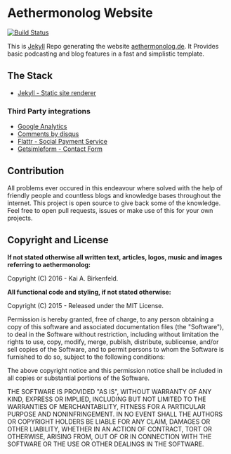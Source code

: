 # Aethermonolog Website

[![Build Status](https://travis-ci.org/dyscribe/aethermonolog.svg?branch=master)](https://travis-ci.org/dyscribe/aethermonolog/)

This is [Jekyll](http://jekyllrb.com) Repo generating the website [aethermonolog.de](http://aethermonolog.de).
It Provides basic podcasting and blog features in a fast and simplistic template.

## The Stack

* [Jekyll - Static site renderer](http://jekyllrb.com)

### Third Party integrations


* [Google Analytics](http://analytics.google.com)
* [Comments by disqus](http://disqus.com)
* [Flattr - Social Payment Service](http://flattr.com)
* [Getsimleform - Contact Form](http://getsimpleform.com/)

## Contribution

All problems ever occured in this endeavour where solved with the help of friendly people and countless blogs and knowledge bases throughout the internet. This project is open source to give back some of the knowledge.
Feel free to open pull requests, issues or make use of this for your own projects.


## Copyright and License

**If not stated otherwise all written text, articles, logos, music and images referring to aethermonolog:**

Copyright (C) 2016 - Kai A. Birkenfeld.

**All functional code and styling, if not stated otherwise:**

Copyright (C) 2015 - Released under the MIT License.

Permission is hereby granted, free of charge, to any person obtaining a copy of this software and associated documentation files (the "Software"), to deal in the Software without restriction, including without limitation the rights to use, copy, modify, merge, publish, distribute, sublicense, and/or sell copies of the Software, and to permit persons to whom the Software is furnished to do so, subject to the following conditions:

The above copyright notice and this permission notice shall be included in all copies or substantial portions of the Software.

THE SOFTWARE IS PROVIDED "AS IS", WITHOUT WARRANTY OF ANY KIND, EXPRESS OR IMPLIED, INCLUDING BUT NOT LIMITED TO THE WARRANTIES OF MERCHANTABILITY, FITNESS FOR A PARTICULAR PURPOSE AND NONINFRINGEMENT. IN NO EVENT SHALL THE AUTHORS OR COPYRIGHT HOLDERS BE LIABLE FOR ANY CLAIM, DAMAGES OR OTHER LIABILITY, WHETHER IN AN ACTION OF CONTRACT, TORT OR OTHERWISE, ARISING FROM, OUT OF OR IN CONNECTION WITH THE SOFTWARE OR THE USE OR OTHER DEALINGS IN THE SOFTWARE.

